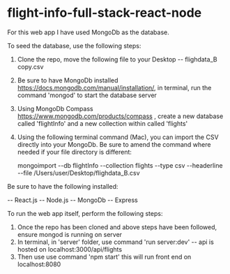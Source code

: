 # flight-info-full-stack-react-node

For this web app I have used MongoDb as the database.  

To seed the database, use the following steps:

  1)  Clone the repo, move the following file to your Desktop  --   flighdata_B copy.csv
  
  
  2)  Be sure to have MongoDb installed https://docs.mongodb.com/manual/installation/, in terminal, run
      the command 'mongod' to start the database server
  
  
  3)  Using MongoDb Compass https://www.mongodb.com/products/compass , create a new database called 
      'flightInfo' and a new collection within called 'flights'
  
  
  4)  Using the following terminal command (Mac), you can import the CSV directly
      into your MongoDb.  Be sure to amend the command where needed if your file directory is different:
      
      mongoimport --db flightInfo --collection flights --type csv --headerline --file /Users/user/Desktop/flighdata_B.csv



Be sure to have the following installed:

  --  React.js
  --  Node.js
  --  MongoDb
  --  Express
  
  
To run the web app itself, perform the following steps:

  1)  Once the repo has been cloned and above steps have been followed, ensure mongod is running on server
  2)  In terminal, in 'server' folder, use command 'run server:dev' -- api is hosted on localhost:3000/api/flights
  3)  Then use use command 'npm start' this will run front end on localhost:8080
  

  
